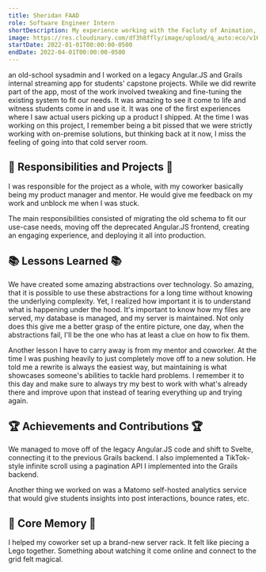 ```yaml
---
title: Sheridan FAAD
role: Software Engineer Intern
shortDescription: My experience working with the Facluty of Animation, Arts, and Design to create an internal streaming platform for students' capstone projects. This was my first time dealing with on-premise infrastructure and I got to work with an actual server room!
image: https://res.cloudinary.com/df3h8ffly/image/upload/q_auto:eco/v1688692586/computer_animation_oo6buv.webp
startDate: 2022-01-01T00:00:00-0500
endDate: 2022-04-01T00:00:00-0500
---
```


an old-school sysadmin and I worked on a legacy Angular.JS and Grails internal streaming app for students' capstone projects. While we did rewrite part of the app, most of the work involved tweaking and fine-tuning the existing system to fit our needs. It was amazing to see it come to life and witness students come in and use it. It was one of the first experiences where I saw actual users picking up a product I shipped. At the time I was working on this project, I remember being a bit pissed that we were strictly working with on-premise solutions, but thinking back at it now, I miss the feeling of going into that cold server room.

## 💼 Responsibilities and Projects 💼

I was responsible for the project as a whole, with my coworker basically being my product manager and mentor. He would give me feedback on my work and unblock me when I was stuck.

The main responsibilities consisted of migrating the old schema to fit our use-case needs, moving off the deprecated Angular.JS frontend, creating an engaging experience, and deploying it all into production.

## 📚 Lessons Learned 📚

We have created some amazing abstractions over technology. So amazing, that it is possible to use these abstractions for a long time without knowing the underlying complexity. Yet, I realized how important it is to understand what is happening under the hood. It's important to know how my files are served, my database is managed, and my server is maintained. Not only does this give me a better grasp of the entire picture, one day, when the abstractions fail, I'll be the one who has at least a clue on how to fix them.

Another lesson I have to carry away is from my mentor and coworker. At the time I was pushing heavily to just completely move off to a new solution. He told me a rewrite is always the easiest way, but maintaining is what showcases someone's abilities to tackle hard problems. I remember it to this day and make sure to always try my best to work with what's already there and improve upon that instead of tearing everything up and trying again.

## 🏆 Achievements and Contributions 🏆

We managed to move off of the legacy Angular.JS code and shift to Svelte, connecting it to the previous Grails backend. I also implemented a TikTok-style infinite scroll using a pagination API I implemented into the Grails backend.

Another thing we worked on was a Matomo self-hosted analytics service that would give students insights into post interactions, bounce rates, etc.

## 🔮 Core Memory 🔮

I helped my coworker set up a brand-new server rack. It felt like piecing a Lego together. Something about watching it come online and connect to the grid felt magical.
